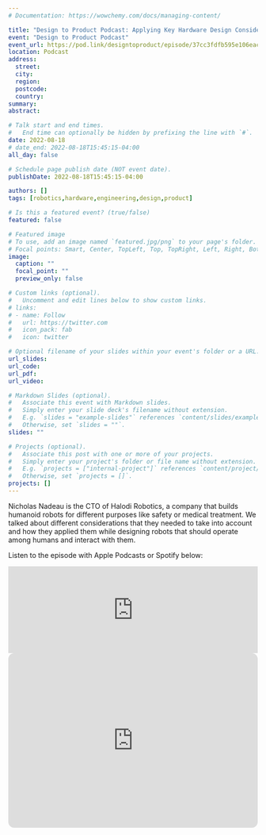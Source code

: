 ```yaml
---
# Documentation: https://wowchemy.com/docs/managing-content/

title: "Design to Product Podcast: Applying Key Hardware Design Considerations"
event: "Design to Product Podcast"
event_url: https://pod.link/designtoproduct/episode/37cc3fdfb595e106eace67bbc509ec29
location: Podcast
address:
  street:
  city:
  region:
  postcode:
  country:
summary:
abstract:

# Talk start and end times.
#   End time can optionally be hidden by prefixing the line with `#`.
date: 2022-08-18
# date_end: 2022-08-18T15:45:15-04:00
all_day: false

# Schedule page publish date (NOT event date).
publishDate: 2022-08-18T15:45:15-04:00

authors: []
tags: [robotics,hardware,engineering,design,product]

# Is this a featured event? (true/false)
featured: false

# Featured image
# To use, add an image named `featured.jpg/png` to your page's folder.
# Focal points: Smart, Center, TopLeft, Top, TopRight, Left, Right, BottomLeft, Bottom, BottomRight.
image:
  caption: ""
  focal_point: ""
  preview_only: false

# Custom links (optional).
#   Uncomment and edit lines below to show custom links.
# links:
# - name: Follow
#   url: https://twitter.com
#   icon_pack: fab
#   icon: twitter

# Optional filename of your slides within your event's folder or a URL.
url_slides:
url_code:
url_pdf:
url_video:

# Markdown Slides (optional).
#   Associate this event with Markdown slides.
#   Simply enter your slide deck's filename without extension.
#   E.g. `slides = "example-slides"` references `content/slides/example-slides.md`.
#   Otherwise, set `slides = ""`.
slides: ""

# Projects (optional).
#   Associate this post with one or more of your projects.
#   Simply enter your project's folder or file name without extension.
#   E.g. `projects = ["internal-project"]` references `content/project/deep-learning/index.md`.
#   Otherwise, set `projects = []`.
projects: []
---
```


Nicholas Nadeau is the CTO of Halodi Robotics, a company that builds humanoid robots for different purposes like safety or medical treatment. We talked about different considerations that they needed to take into account and how they applied them while designing robots that should operate among humans and interact with them.

Listen to the episode with Apple Podcasts or Spotify below:

<iframe allow="autoplay *; encrypted-media *; fullscreen *; clipboard-write" frameborder="0" height="175" style="width:100%;max-width:660px;overflow:hidden;background:transparent;" sandbox="allow-forms allow-popups allow-same-origin allow-scripts allow-storage-access-by-user-activation allow-top-navigation-by-user-activation" src="https://embed.podcasts.apple.com/us/podcast/9-applying-key-hardware-design-considerations/id1630933783?i=1000576504653"></iframe>

<iframe style="border-radius:12px" src="https://open.spotify.com/embed/episode/1CuAKj6jrjgUvqdomdBPkL?utm_source=generator&theme=0" width="100%" height="352" frameBorder="0" allowfullscreen="" allow="autoplay; clipboard-write; encrypted-media; fullscreen; picture-in-picture"></iframe>
